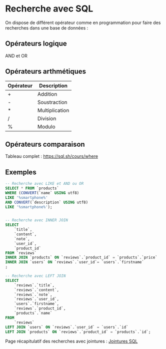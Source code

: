 # Recherche avec SQL

On dispose de différent opérateur comme en programmation pour faire des recherches dans une base de données :


## Opérateurs logique 

AND et OR 

## Opérateurs arthmétiques 

| Opérateur | Description |
| --- | --- |
| + | Addition |
| - | Soustraction |
| * | Multiplication |
| / | Division |
| % | Modulo |

## Opérateurs comparaison 

Tableau complet : https://sql.sh/cours/where


## Exemples 

```sql
-- Recherche avec LIKE et AND ou OR
SELECT * FROM `products` 
WHERE (CONVERT(`name` USING utf8) 
LIKE '%smartphone%' 
AND CONVERT(`description` USING utf8) 
LIKE '%smartphone%');


-- Recherche avec INNER JOIN
SELECT 
    `title`, 
    `content`, 
    `note`, 
    `user_id`, 
    `product_id`
FROM `reviews`
INNER JOIN `products` ON `reviews`.`product_id` = `products`.`price`
INNER JOIN `users` ON `reviews`.`user_id`= `users`.`firstname`
;

-- Recherche avec LEFT JOIN
SELECT
    `reviews`.`title`,
    `reviews`.`content`,
    `reviews`.`note`,
    `reviews`.`user_id`,
    `users`.`firstname`,
    `reviews`.`product_id`,
    `products`.`name`
FROM
    `reviews`
LEFT JOIN `users` ON `reviews`.`user_id` = `users`.`id`
LEFT JOIN `products` ON `reviews`.`product_id` = `products`.`id`;
```

Page récapitulatif des recherches avec jointures : [Jointures SQL](https://sql.sh/cours/jointures)